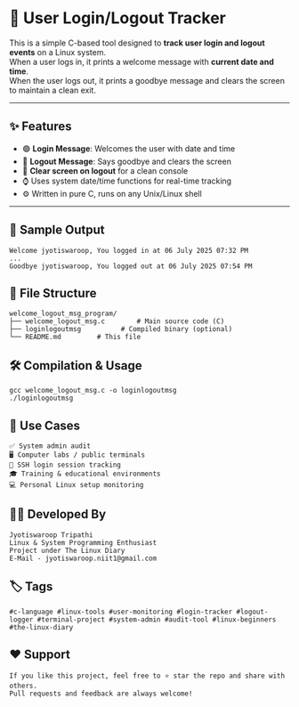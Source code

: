 # 👤 User Login/Logout Tracker

This is a simple C-based tool designed to **track user login and logout events** on a Linux system.  
When a user logs in, it prints a welcome message with **current date and time**.  
When the user logs out, it prints a goodbye message and clears the screen to maintain a clean exit.

---

## ✨ Features

- 🟢 **Login Message**: Welcomes the user with date and time
- 🔴 **Logout Message**: Says goodbye and clears the screen
- 🧹 **Clear screen on logout** for a clean console
- ⌚ Uses system date/time functions for real-time tracking
- ⚙️ Written in pure C, runs on any Unix/Linux shell

---

## 📸 Sample Output

```text
Welcome jyotiswaroop, You logged in at 06 July 2025 07:32 PM
...
Goodbye jyotiswaroop, You logged out at 06 July 2025 07:54 PM
```
## 🧱 File Structure
```
welcome_logout_msg_program/
├── welcome_logout_msg.c        # Main source code (C)
├── loginlogoutmsg          # Compiled binary (optional)
└── README.md         # This file
```
## 🛠️ Compilation & Usage
```
gcc welcome_logout_msg.c -o loginlogoutmsg
./loginlogoutmsg
```
## 📌 Use Cases
```
✅ System admin audit
🖥️ Computer labs / public terminals
🔐 SSH login session tracking
🎓 Training & educational environments
💻 Personal Linux setup monitoring
```
## 👨‍💻 Developed By
```
Jyotiswaroop Tripathi
Linux & System Programming Enthusiast
Project under The Linux Diary
E-Mail - jyotiswaroop.niit1@gmail.com
```
## 🏷️ Tags
```
#c-language #linux-tools #user-monitoring #login-tracker #logout-logger #terminal-project #system-admin #audit-tool #linux-beginners #the-linux-diary
```
## ❤️ Support
```
If you like this project, feel free to ⭐ star the repo and share with others.
Pull requests and feedback are always welcome!
```
